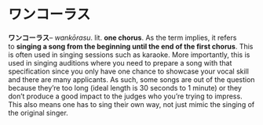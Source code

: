 # ワンコーラス

**ワンコーラス**– _wankōrasu_. lit. **one chorus**. As the term implies, it refers to **singing a song from the beginning until the end of the first chorus**. This is often used in singing sessions such as karaoke. More importantly, this is used in singing auditions where you need to prepare a song with that specification since you only have one chance to showcase your vocal skill and there are many applicants. As such, some songs are out of the question because they’re too long (ideal length is 30 seconds to 1 minute) or they don’t produce a good impact to the judges who you’re trying to impress. This also means one has to sing their own way, not just mimic the singing of the original singer.
